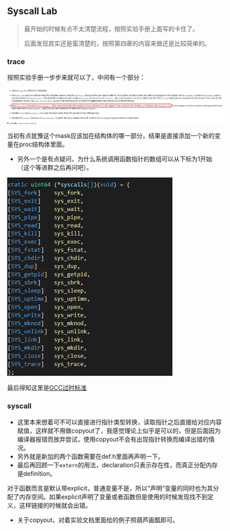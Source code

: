 ## Syscall Lab

> 最开始的时候有点不太清楚流程，按照实验手册上面写的卡住了。
>
> 后面发现其实还是蛮清楚的，按照第四章的内容来做还是比较简单的。

### trace

按照实验手册一步步来就可以了，中间有一个部分：

![image-20210329170512659](./pics/trace.png)

当初有点犹豫这个mask应该加在结构体的哪一部分，结果是直接添加一个新的变量在proc结构体里面。

* 另外一个是有点疑问，为什么系统调用函数指针的数组可以从下标为1开始（这个等进群之后再问吧）。

![image-20210329171042745](./pics/strangeArray.png)

最后得知这里是[GCC过时标准](https://gcc.gnu.org/onlinedocs/gcc/Designated-Inits.html)

### syscall

* 这里本来想着可不可以直接进行指针类型转换，读取指针之后直接给对应内容赋值，这样就不用做copyout了，我感觉理论上似乎是可以的，但是后面因为编译器报错而放弃尝试，使用copyout不会有出现指针转换而编译出错的情况。
* 另外就是新加的两个函数需要在def.h里面再声明一下。
* 最后再回顾一下```extern```的用法，declaration只表示存在性，而真正分配内存是definition。

对于函数而言是默认带explicit，普通变量不是，所以“声明”变量的同时也为其分配了内存空间。如果explicit声明了变量或者函数但是使用的时候发现找不到定义，这样链接的时候就会出错。

* 关于copyout，对着实验文档里面给的例子照葫芦画瓢即可。